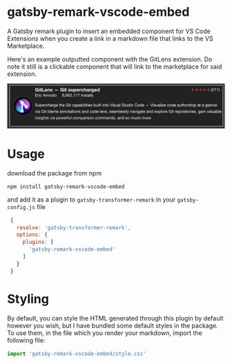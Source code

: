 # gatsby-remark-vscode-embed

A Gatsby remark plugin to insert an embedded component for VS Code Extensions when you create a link in a markdown file that links to the VS Marketplace.

Here's an example outputted component with the GitLens extension. Do note it still is a clickable component that will link to the marketplace for said extension.

![Rendered component for GitLens](./gitlensRender.png)

# Usage

download the package from npm

```
npm install gatsby-remark-vscode-embed
```

and add it as a plugin to `gatsby-transformer-remark` in your `gatsby-config.js` file

```js
 {
   resolve: 'gatsby-transformer-remark',
   options: {
     plugins: [
       'gatsby-remark-vscode-embed'
     ]
   }
 }
```

# Styling

By default, you can style the HTML generated through this plugin by default however you wish, but I have bundled some default styles in the package. To use them, in the file which you render your markdown, import the following file:

```js
import 'gatsby-remark-vscode-embed/style.css'
```
